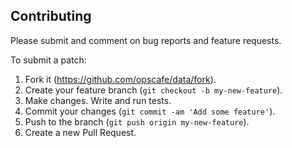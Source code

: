 ## Contributing

Please submit and comment on bug reports and feature requests.

To submit a patch:

1. Fork it (https://github.com/opscafe/data/fork).
2. Create your feature branch (`git checkout -b my-new-feature`).
3. Make changes. Write and run tests.
4. Commit your changes (`git commit -am 'Add some feature'`).
5. Push to the branch (`git push origin my-new-feature`).
6. Create a new Pull Request.
